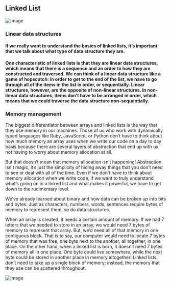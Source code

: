 ## Linked List

![image](https://miro.medium.com/max/970/1*f2oDQ0cdY54olxCFOIMIdQ.png)

### Linear data structures
#### If we really want to understand the basics of linked lists, it’s important that we talk about what type of data structure they are.
#### One characteristic of linked lists is that they are linear data structures, which means that there is a sequence and an order to how they are constructed and traversed. We can think of a linear data structure like a game of hopscotch: in order to get to the end of the list, we have to go through all of the items in the list in order, or sequentially. Linear structures, however, are the opposite of non-linear structures. In non-linear data structures, items don’t have to be arranged in order, which means that we could traverse the data structure non-sequentially.


### Memory management
The biggest differentiator between arrays and linked lists is the way that they use memory in our machines. Those of us who work with dynamically typed languages like Ruby, JavaScript, or Python don’t have to think about how much memory an array uses when we write our code on a day to day basis because there are several layers of abstraction that end up with us not having to worry about memory allocation at all.

But that doesn’t mean that memory allocation isn’t happening! Abstraction isn’t magic, it’s just the simplicity of hiding away things that you don’t need to see or deal with all of the time. Even if we don’t have to think about memory allocation when we write code, if we want to truly understand what’s going on in a linked list and what makes it powerful, we have to get down to the rudimentary level.


We’ve already learned about binary and how data can be broken up into bits and bytes. Just as characters, numbers, words, sentences require bytes of memory to represent them, so do data structures.


When an array is created, it needs a certain amount of memory. If we had 7 letters that we needed to store in an array, we would need 7 bytes of memory to represent that array. But, we’d need all of that memory in one contiguous block. That is to say, our computer would need to locate 7 bytes of memory that was free, one byte next to the another, all together, in one place.
On the other hand, when a linked list is born, it doesn’t need 7 bytes of memory all in one place. One byte could live somewhere, while the next byte could be stored in another place in memory altogether! Linked lists don’t need to take up a single block of memory; instead, the memory that they use can be scattered throughout.

![image](https://miro.medium.com/max/788/1*Cn2drZ10cs36E-yXN1hZmw.png)
